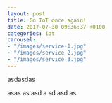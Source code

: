 ```yaml
---
layout: post
title: Go IoT once again!
date: 2017-07-30 09:36:37 +0100
categories: iot
carousel:
- "/images/service-1.jpg"
- "/images/service-2.jpg"
- "/images/service-3.jpg"
---
```

asdasdas

asas
as
asd
a
sd
asd
as